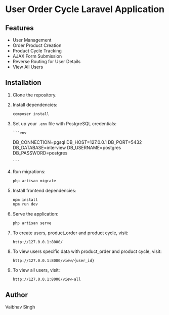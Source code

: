 # User Order Cycle Laravel Application

## Features

-   User Management
-   Order Product Creation
-   Product Cycle Tracking
-   AJAX Form Submission
-   Reverse Routing for User Details
-   View All Users

## Installation

1.  Clone the repository.

2.  Install dependencies:

    ```bash
    composer install
    ```

3.  Set up your `.env` file with PostgreSQL credentials:

        ```env

    DB_CONNECTION=pgsql
    DB_HOST=127.0.0.1
    DB_PORT=5432
    DB_DATABASE=interview
    DB_USERNAME=postgres
    DB_PASSWORD=postgres

        ```

4.  Run migrations:

    ```bash
    php artisan migrate
    ```

5.  Install frontend dependencies:

    ```bash
    npm install
    npm run dev
    ```

6.  Serve the application:

    ```bash
    php artisan serve
    ```

7.  To create users, product_order and product cycle, visit:

    ```
    http://127.0.0.1:8000/
    ```

8.  To view users specific data with product_order and product cycle, visit:

    ```
    http://127.0.0.1:8000/view/{user_id}
    ```

9.  To view all users, visit:
    ```
    http://127.0.0.1:8000/view-all
    ```

## Author

Vaibhav Singh
